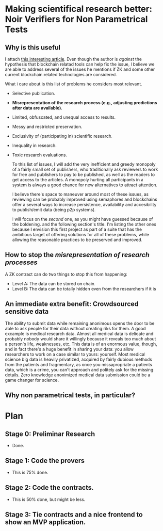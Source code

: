 # Making scientifical research better: Noir Verifiers for Non Parametrical Tests

## Why is this useful

  I attach [this interesting article](https://www.chjh.nl/concerns-about-blockchain-for-science/). Even though the author is *against* the hypothesis that blockchain relatad tools can help fix the issue, I believe we are able to address several of the issues he mentions if ZK and some other current blockchain related technologies are considered.

  What i care about is this list of problems he considers most relevant.

- Selective publication.
- **Misrepresentation of the research process (e.g., adjusting predictions after data are available)**.
- Limited, obfuscated, and unequal access to results.
- Messy and restricted preservation.
- Exclusivity of (participating in) scientific research.
- Inequality in research.
- Toxic research evaluations.

  To this list of issues, I will add the very inefficient and greedy monopoly of a fairly small set of publishers, who traditionally ask reviewers to work for free and publishers to pay to be published, as well as the readers to get access to the articles. A monopoly hurting all participants in a system is always a good chance for new alternatives to attract attention.

  I believe there's space to maneuver around most of these issues, as reviewing can be probably improved using semaphores and blockchains offer a several ways to increase persistence, availability and accesibility to publish/emit data (being p2p systems).

  I will focus on the *second* one, as you might have guessed because of the boldening. and the following section's title.
  I'm listing the other ones because I envision this first project as part of a suite that has the ambitious target of offering solutions for all of these problems, while allowing the reasonable practices to be preserved and improved.


## How to stop the *misrepresentation of research processes*

  A ZK contract can do two things to stop this from happening:
  - Level A: The data can  be stored on chain.
  - Level B: The data can be totally hidden even from the researchers if it is 

## An immediate extra benefit: Crowdsourced sensitive data

  The ability to submit data while remaining anonimous opens the door to be able to ask people for their data without creating riks for them.
  A good excample is medical research data. Almost all medical data is delicate and probably nobody would share it willingly because it reveals too much about a person's life, weaknesses, etc.
  This data is of an enormous value, though, and in fact there's a huge benefit in sharing your data: you allow researchers to work on a case similar to yours: yourself.
  Most medical science big data is heavily privatized, acquired by fairly dubious methods from the patients and fragmentary, as once you missapropriate a patients data, which is a crime, you can't approach and politely ask for the missing details.
  Zero knowledge anonimized medical data submission could be a game changer for science.


## Why non parametrical tests, in particular?

# Plan

## Stage 0: Preliminar Research

- Done.

## Stage 1: Code the provers

- This is 75% done.

## Stage 2: Code the contracts.

- This is 50% done, but might be less.

## Stage 3: Tie contracts and a nice frontend to show an MVP application.


